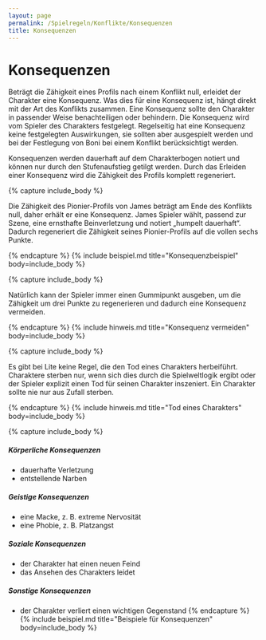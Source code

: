 ```yaml
---
layout: page
permalink: /Spielregeln/Konflikte/Konsequenzen
title: Konsequenzen
---
```


# Konsequenzen

Beträgt die Zähigkeit eines Profils nach einem Konflikt null, erleidet der Charakter eine Konsequenz. Was dies für eine Konsequenz ist, hängt direkt mit der Art des Konflikts zusammen. Eine Konsequenz sollte den Charakter in passender Weise benachteiligen oder behindern. Die Konsequenz wird vom Spieler des Charakters festgelegt. Regelseitig hat eine Konsequenz keine festgelegten Auswirkungen, sie sollten aber ausgespielt werden und bei der Festlegung von Boni bei einem Konflikt berücksichtigt werden.

Konsequenzen werden dauerhaft auf dem Charakterbogen notiert und können nur durch den Stufenaufstieg getilgt werden. Durch das Erleiden einer Konsequenz wird die Zähigkeit des Profils komplett regeneriert.

{% capture include_body %}

Die Zähigkeit des Pionier-Profils von James beträgt am Ende des Konflikts null, daher erhält er eine Konsequenz. James Spieler wählt, passend zur Szene, eine ernsthafte Beinverletzung und notiert „humpelt dauerhaft“. Dadurch regeneriert die Zähigkeit seines Pionier-Profils auf die vollen sechs Punkte.

{% endcapture %}
{% include beispiel.md title="Konsequenzbeispiel" body=include_body %}

{% capture include_body %}

Natürlich kann der Spieler immer einen Gummipunkt ausgeben, um die Zähigkeit um drei Punkte zu regenerieren und dadurch eine Konsequenz vermeiden.

{% endcapture %}
{% include hinweis.md title="Konsequenz vermeiden" body=include_body %}

{% capture include_body %}

Es gibt bei Lite keine Regel, die den Tod eines Charakters herbeiführt. Charaktere sterben nur, wenn sich dies durch die Spielweltlogik ergibt oder der Spieler explizit einen Tod für seinen Charakter inszeniert. Ein Charakter sollte nie nur aus Zufall sterben.

{% endcapture %}
{% include hinweis.md title="Tod eines Charakters" body=include_body %}

{% capture include_body %}
##### Körperliche Konsequenzen

- dauerhafte Verletzung
- entstellende Narben

##### Geistige Konsequenzen

- eine Macke, z. B. extreme Nervosität
- eine Phobie, z. B. Platzangst

##### Soziale Konsequenzen</h5>

- der Charakter hat einen neuen Feind
- das Ansehen des Charakters leidet

##### Sonstige Konsequenzen</h5>

- der Charakter verliert einen wichtigen Gegenstand
{% endcapture %}
{% include beispiel.md title="Beispiele für Konsequenzen" body=include_body %}

